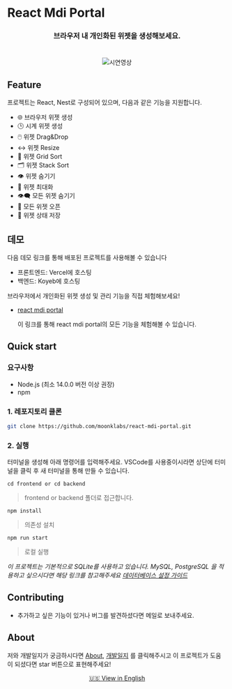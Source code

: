 # React Mdi Portal

<h3 align="center">브라우저 내 개인화된 위젯을 생성해보세요.</h3>
<!-- <hr style="width: 100%; margin: 25px 0;"> -->

#

<div align="center">
  <img src="https://github.com/moonklabs/mdi-portal-lsm-study/assets/62977652/77ab2ba6-d743-4ff5-aafc-4b6bfce51b97" alt="시연영상">
</div>

## Feature

프로젝트는 React, Nest로 구성되어 있으며, 다음과 같은 기능을 지원합니다.

<!-- - 사용자는 시계, 브라우저 등 다양한 패널을 자유롭게 배치하고 크기를 조정할 수 있습니다. 패널은 Drag&Drop으로 쉽게 이동할 수 있으며, 숨기기, 최대화, 최소화 등의 기능을 통해 패널을 관리할 수 있습니다.

- 하단의 taskbar 메뉴를 통해 모든 패널을 한 번에 숨기거나 열 수 있으며, grid 정렬과 stack 정렬 기능을 사용하여 패널을 깔끔하게 정렬할 수 있습니다. -->

- 🌐 브라우저 위젯 생성
- 🕒 시계 위젯 생성
- 🖱️ 위젯 Drag&Drop
- ↔️ 위젯 Resize
- 📏 위젯 Grid Sort
- 🗂️ 위젯 Stack Sort
- 👁️ 위젯 숨기기
- 🔲 위젯 최대화
- 👁️‍🗨️ 모든 위젯 숨기기
- 📂 모든 위젯 오픈
- 💾 위젯 상태 저장

###

<!-- 기능에 대한 자세한 내용은 아래 링크를 참고해주세요

- [Backend](docs/backend/README_KR.md)
- [Frontend](docs/frontend/README_KR.md) -->

## 데모

다음 데모 링크를 통해 배포된 프로젝트를 사용해볼 수 있습니다

- 프론트엔드: Vercel에 호스팅
- 백엔드: Koyeb에 호스팅

브라우저에서 개인화된 위젯 생성 및 관리 기능을 직접 체험해보세요!

- [react mdi portal](https://react-mdi-portal.vercel.app/)

  이 링크를 통해 react mdi portal의 모든 기능을 체험해볼 수 있습니다.

## Quick start

### 요구사항

- Node.js (최소 14.0.0 버전 이상 권장)
- npm

### 1. 레포지토리 클론

```bash
git clone https://github.com/moonklabs/react-mdi-portal.git
```

### 2. 실행

터미널을 생성해 아래 명령어를 입력해주세요. VSCode를 사용중이시라면 상단에 터미널을 클릭 후 새 터미널을 통해 만들 수 있습니다.

`cd frontend or cd backend`

> frontend or backend 폴더로 접근합니다.

`npm install`

> 의존성 설치

`npm run start`

> 로컬 실행

_이 프로젝트는 기본적으로 SQLite를 사용하고 있습니다. MySQL, PostgreSQL 을 적용하고 싶으시다면 해당 링크를 참고해주세요 [데이터베이스 설정 가이드](docs/guide/DB_guide_KR.md)_

<!-- ### 2. Backend -->

<!-- 백엔드 환경을 실행시키기 위해 새로운 터미널을 생성해주세요.

`cd backend`

> backend 폴더로 접근합니다.

`npm install`

> 의존성 설치

`npm run start`

> 로컬 서버 실행 -->

## Contributing

- 추가하고 싶은 기능이 있거나 버그를 발견하셨다면 메일로 보내주세요.

## About

저와 개발일지가 궁금하시다면 [About](docs/about.md), [개발일지](docs/개발일지/) 를 클릭해주시고 이 프로젝트가 도움이 되셨다면 star 버튼으로 표현해주세요!

<div align="center">
  <a href="README.md">🇺🇸 View in English</a>
</div>
